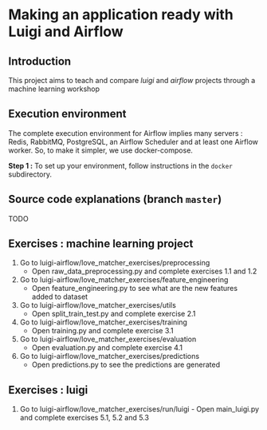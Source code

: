 # Making an application ready with Luigi and Airflow

## Introduction

This project aims to teach and compare *luigi* and *airflow* projects through a machine
learning workshop

## Execution environment

The complete execution environment for Airflow implies many servers : Redis, RabbitMQ,
PostgreSQL, an Airflow Scheduler and at least one Airflow worker. So, to make
it simpler, we use docker-compose.

**Step 1 :** To set up your environment, follow instructions in the `docker` subdirectory.

## Source code explanations (branch `master`)
TODO

## Exercises : machine learning project

1. Go to luigi-airflow/love_matcher_exercises/preprocessing
    - Open raw_data_preprocessing.py and complete exercises 1.1 and 1.2
2. Go to luigi-airflow/love_matcher_exercises/feature_engineering
    - Open feature_engineering.py to see what are the new features added to dataset
3. Go to luigi-airflow/love_matcher_exercises/utils
    - Open split_train_test.py and complete exercise 2.1
4. Go to luigi-airflow/love_matcher_exercises/training
    - Open training.py and complete exercise 3.1
5. Go to luigi-airflow/love_matcher_exercises/evaluation
    - Open evaluation.py and complete exercise 4.1
6. Go to luigi-airflow/love_matcher_exercises/predictions
    - Open predictions.py to see the predictions are generated

## Exercises : luigi
1. Go to luigi-airflow/love_matcher_exercises/run/luigi
       - Open main_luigi.py and complete exercises 5.1, 5.2 and 5.3


